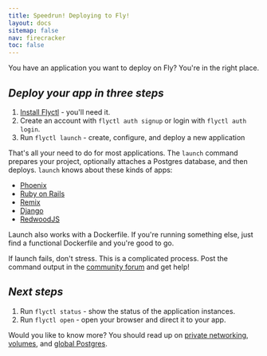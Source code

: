 ```yaml
---
title: Speedrun! Deploying to Fly!
layout: docs
sitemap: false
nav: firecracker
toc: false
---
```


You have an application you want to deploy on Fly? You're in the right place. 

## _Deploy your app in three steps_

1. [Install Flyctl](/docs/getting-started/installing-flyctl/) - you'll need it.
2. Create an account with `flyctl auth signup` or login with `flyctl auth login`.
3. Run `flyctl launch` - create, configure, and deploy a new application

That's all your need to do for most applications. The `launch` command prepares your project, optionally attaches a Postgres database, and then deploys. `launch` knows about these kinds of apps:

* [Phoenix](https://phoenixframework.org/)
* [Ruby on Rails](https://rubyonrails.org/)
* [Remix](https://remix.run/)
* [Django](https://www.djangoproject.com/)
* [RedwoodJS](https://redwoodjs.com/)

Launch also works with a Dockerfile. If you're running something else, just find a functional Dockerfile and you're good to go.

If launch fails, don't stress. This is a complicated process. Post the command output in the [community forum](https://community.fly.io) and get help!

## _Next steps_

1. Run `flyctl status` - show the status of the application instances.
2. Run `flyctl open` - open your browser and direct it to your app.

Would you like to know more? You should read up on [private networking](https://fly.io/docs/reference/private-networking/), [volumes](/docs/reference/volumes/), and [global Postgres](https://fly.io/docs/getting-started/multi-region-databases/).



<figure class="w:full mt:6">
  <img src="/public/images/speedrun.jpg" srcset="/public/images/speedrun@2x.jpg 2x" alt="">
</figure>
